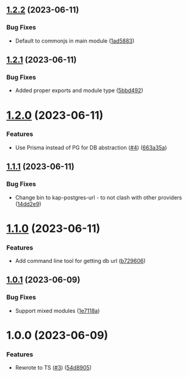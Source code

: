 ## [1.2.2](https://github.com/kapetacom/sdk-nodejs-sqldb-postgresql/compare/v1.2.1...v1.2.2) (2023-06-11)


### Bug Fixes

* Default to commonjs in main module ([1ad5883](https://github.com/kapetacom/sdk-nodejs-sqldb-postgresql/commit/1ad5883d63cd979d9e27f6b8971ec992d2383933))

## [1.2.1](https://github.com/kapetacom/sdk-nodejs-sqldb-postgresql/compare/v1.2.0...v1.2.1) (2023-06-11)


### Bug Fixes

* Added proper exports and module type ([5bbd492](https://github.com/kapetacom/sdk-nodejs-sqldb-postgresql/commit/5bbd49213f6ffc53aae14e18a4f8b56b322fde94))

# [1.2.0](https://github.com/kapetacom/sdk-nodejs-sqldb-postgresql/compare/v1.1.1...v1.2.0) (2023-06-11)


### Features

* Use Prisma instead of PG for DB abstraction ([#4](https://github.com/kapetacom/sdk-nodejs-sqldb-postgresql/issues/4)) ([663a35a](https://github.com/kapetacom/sdk-nodejs-sqldb-postgresql/commit/663a35affc444fd15d9cd0a71ef1fa012ec5ced7))

## [1.1.1](https://github.com/kapetacom/sdk-nodejs-sqldb-postgresql/compare/v1.1.0...v1.1.1) (2023-06-11)


### Bug Fixes

* Change bin to kap-postgres-url - to not clash with other providers ([14dd2e9](https://github.com/kapetacom/sdk-nodejs-sqldb-postgresql/commit/14dd2e9983af1abd234e068ba71517b2ac62acc1))

# [1.1.0](https://github.com/kapetacom/sdk-nodejs-sqldb-postgresql/compare/v1.0.1...v1.1.0) (2023-06-11)


### Features

* Add command line tool for getting db url ([b729606](https://github.com/kapetacom/sdk-nodejs-sqldb-postgresql/commit/b729606e920c23cb6071860ae4039e8e6a48fe20))

## [1.0.1](https://github.com/kapetacom/sdk-nodejs-sqldb-postgresql/compare/v1.0.0...v1.0.1) (2023-06-09)


### Bug Fixes

* Support mixed modules ([1e7118a](https://github.com/kapetacom/sdk-nodejs-sqldb-postgresql/commit/1e7118aaf4ccea7d16c5eea156dc865f38a512f4))

# 1.0.0 (2023-06-09)


### Features

* Rewrote to TS ([#3](https://github.com/kapetacom/sdk-nodejs-sqldb-postgresql/issues/3)) ([54d8905](https://github.com/kapetacom/sdk-nodejs-sqldb-postgresql/commit/54d890545563427a9377f99c1e5b5e6406e22a1b))
